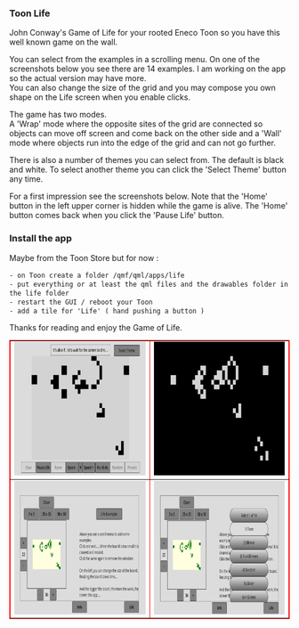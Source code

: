 ### Toon Life

John Conway's Game of Life for your rooted Eneco Toon so you have this well known game on the wall.

You can select from the examples in a scrolling menu. On one of the screenshots below you see there are 14 examples. I am working on the app so the actual version may have more.
<br>You can also change the size of the grid and you may compose you own shape on the Life screen when you enable clicks.

The game has two modes.
<br>A 'Wrap' mode where the opposite sites of the grid are connected so objects can move off screen and come back on the other side and a 'Wall' mode where objects run into the edge of the grid and can not go further.

There is also a number of themes you can select from. The default is black and white. To select another theme you can click the 'Select Theme' button any time.

For a first impression see the screenshots below. Note that the 'Home' button in the left upper corner is hidden while the game is alive. The 'Home' button comes back when you click the 'Pause Life' button.


### Install the app

Maybe from the Toon Store but for now :

    - on Toon create a folder /qmf/qml/apps/life
    - put everything or at least the qml files and the drawables folder in the life folder
    - restart the GUI / reboot your Toon
    - add a tile for 'Life' ( hand pushing a button )

Thanks for reading and enjoy the Game of Life.

<table border = 1 bordercolor ="red" align = center>
<tr>
<td>
<img width="400" height="240" src="https://github.com/JackV2020/life/blob/main/screenshots/life_screenshot_1.png">
</td>
<td>
<img width="400" height="240" src="https://github.com/JackV2020/life/blob/main/screenshots/life_screenshot_2.png">
</td>
<tr>
<td>
<img width="400" height="240" src="https://github.com/JackV2020/life/blob/main/screenshots/life_screenshot_3.png">
</td>
<td>
<img width="400" height="240" src="https://github.com/JackV2020/life/blob/main/screenshots/life_screenshot_4.png">
</td>
<tr>
</table>
